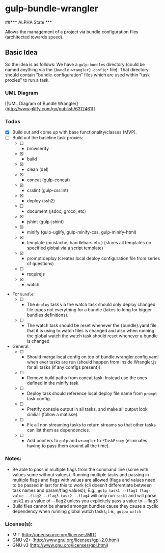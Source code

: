 gulp-bundle-wrangler
====================

##*** ALPHA State ***

Allows the management of a project via bundle configuration files (architected towards speed).

## Basic Idea
So the idea is as follows:
  We have a `gulp-bundles` directory (could be named anything via the `{bundle-wrangler}-config*` file).
That directory should contain "bundle-configuration" files which are used within "task proxies" to run a
 task.

### UML Diagram
[[UML Diagram of Bundle Wrangler] (http://www.gliffy.com/go/publish/6312461)]

### Todos

- [X] Build out and come up with base functionality/classes (MVP).
- [ ] Build out the baseline task proxies:
	- [ ] - browserify
	- [x] - build
	- [X] - clean (del)
	- [X] - concat (gulp-concat)
	- [X] - csslint (gulp-csslint)
	- [X] - deploy (ssh2)
	- [ ] - document (jsdoc, groco, etc)
	- [X] - jshint (gulp-jshint)
	- [X] - minify (gulp-uglify, gulp-minify-css, gulp-minify-html)
	- [X] - template (mustache, handlebars etc.) (stores all templates on specified global via a script
	template)
	- [X] - prompt:deploy (creates local deploy configuration file from series of questions)
	- [ ] - requirejs
	- [X] - watch
- For `Bundle`:
	- [ ] - The `deploy` task via the watch task should only deploy changed file types not everything for
	 a bundle (takes to long for bigger bundles definitions).
	- [ ] - The watch task should be reset whenever the {bundle}.yaml file that it is using to watch files
	 is changed and also when running the global watch the watch task should reset whenever a bundle is
	  changed.
- General:
	- [ ] - Should merge local config on top of bundle.wrangler.config.yaml when ever tasks are run (should happen from inside Wrangler.js for all tasks (if any configs present)).
	- [ ] - Remove build paths from concat task.  Instead use the ones defined in the minify task.
	- [ ] - Deploy task should reference local deploy file name from `prompt` task config.
	- [ ] - Prettify console output in all tasks, and make all output look simliar (follow a matisse).
	- [ ] - Fix all non streaming tasks to return streams so that other tasks can list them as dependencies.
	- [ ] - Add pointers to `gulp` and `wrangler` to `*TaskProxy` (eliminates having to pass them around all the time).

### Notes:

- Be able to pass in multiple flags from the command line (some with values some without values).  Running
 multiple tasks and passing in multiple flags and flags with values are allowed  (flags and values need to
  be passed in last for this to work (cli doesn't differentiate between task names and param/flag values));
    E.g., `gulp task1 --flag1 flag-value --flag2 --flag3 task2 --flag4` will only run `task1` and will parse
    task2 as a value of --flag2 unless you explicitely pass a value to --flag3
- Build files cannot be shared amongst bundles cause they cause a cyclic dependency when running global
 watch tasks;  I.e., `gulpw watch`

### License(s):
- MIT (http://opensource.org/licenses/MIT)
- GNU v2+ (http://www.gnu.org/licenses/gpl-2.0.html)
- GNU v3 (http://www.gnu.org/licenses/gpl.html)
